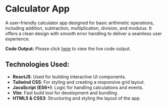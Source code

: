 # Calculator App

A user-friendly calculator app designed for basic arithmetic operations, including addition, subtraction, multiplication, division, and modulus. It offers a clean design with smooth error handling to deliver a seamless user experience.

**Code Output:**
Please click [here](https://sushilkumar567.github.io/02-calculator-app/) to view the live code output.

## Technologies Used:

- **ReactJS**: Used for building interactive UI components.
- **Tailwind CSS**: For styling and creating a responsive grid layout.
- **JavaScript (ES6+)**: Logic for handling calculations and events.
- **Vite**: Fast build tool for development and bundling.
- **HTML5 & CSS3**: Structuring and styling the layout of the app.
